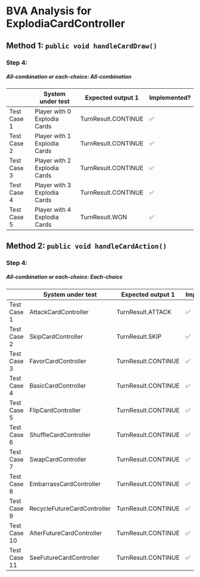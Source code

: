 # BVA Analysis for ExplodiaCardController

## Method 1: ```public void handleCardDraw()```
### Step 4:
##### All-combination or each-choice: All-combination

|             | System under test            | Expected output 1   | Implemented?       |
|-------------|------------------------------|---------------------|--------------------|
| Test Case 1 | Player with 0 Explodia Cards | TurnResult.CONTINUE | :white_check_mark: |
| Test Case 2 | Player with 1 Explodia Cards | TurnResult.CONTINUE | :white_check_mark: |
| Test Case 3 | Player with 2 Explodia Cards | TurnResult.CONTINUE | :white_check_mark: |
| Test Case 4 | Player with 3 Explodia Cards | TurnResult.CONTINUE | :white_check_mark: |
| Test Case 5 | Player with 4 Explodia Cards | TurnResult.WON      | :white_check_mark: |

## Method 2: ```public void handleCardAction()```
### Step 4:
##### All-combination or each-choice: Each-choice
|              | System under test           | Expected output 1   | Implemented?       |
|--------------|-----------------------------|---------------------|--------------------|
| Test Case 1  | AttackCardController        | TurnResult.ATTACK   | :white_check_mark: |
| Test Case 2  | SkipCardController          | TurnResult.SKIP     | :white_check_mark: |
| Test Case 3  | FavorCardController         | TurnResult.CONTINUE | :white_check_mark: |
| Test Case 4  | BasicCardController         | TurnResult.CONTINUE | :white_check_mark: |
| Test Case 5  | FlipCardController          | TurnResult.CONTINUE | :white_check_mark: |
| Test Case 6  | ShuffleCardController       | TurnResult.CONTINUE | :white_check_mark: |
| Test Case 7  | SwapCardController          | TurnResult.CONTINUE | :white_check_mark: |
| Test Case 8  | EmbarrassCardController     | TurnResult.CONTINUE | :white_check_mark: |
| Test Case 9  | RecycleFutureCardController | TurnResult.CONTINUE | :white_check_mark: |
| Test Case 10 | AlterFutureCardController   | TurnResult.CONTINUE | :white_check_mark: |
| Test Case 11 | SeeFutureCardController     | TurnResult.CONTINUE | :white_check_mark: |